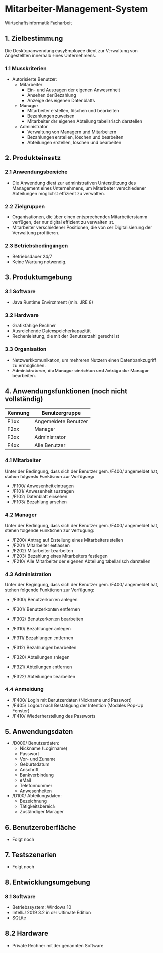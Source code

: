 # Mitarbeiter-Management-System

Wirtschaftsinformatik Facharbeit

## 1. Zielbestimmung
Die Desktopanwendung easyEmployee dient zur Verwaltung von Angestellten innerhalb eines Unternehmens.

### 1.1 Musskriterien
- Autorisierte Benutzer:
  - Mitarbeiter
    - Ein- und Austragen der eigenen Anwesenheit
    - Ansehen der Bezahlung
    - Anzeige des eigenen Datenblatts
  - Manager
    - Mitarbeiter erstellen, löschen und bearbeiten
    - Bezahlungen zuweisen
    - Mitarbeiter der eigenen Abteilung tabellarisch darstellen
  - Administrator
    - Verwaltung von Managern und Mitarbeitern
    - Bezahlungen erstellen, löschen und bearbeiten
    - Abteilungen erstellen, löschen und bearbeiten
    
## 2. Produkteinsatz

### 2.1 Anwendungsbereiche
- Die Anwendung dient zur administrativen Unterstützung des Management eines Unternehmens, um Mitarbeiter verschiedener Abteilungen möglichst effizient zu verwalten.

### 2.2 Zielgruppen
- Organisationen, die über einen entsprechenden Mitarbeiterstamm verfügen, der nur digital effizient zu verwalten ist.
- Mitarbeiter verschiedener Positionen, die von der Digitalisierung der Verwaltung profitieren.

### 2.3 Betriebsbedingungen
- Betriebsdauer 24/7
- Keine Wartung notwendig.

## 3. Produktumgebung

### 3.1 Software
- Java Runtime Environment (min. JRE 8)

### 3.2 Hardware
- Grafikfähige Rechner
- Ausreichende Datenspeicherkapazität
- Rechenleistung, die mit der Benutzerzahl gerecht ist

### 3.3 Organisation
- Netzwerkkomunikation, um mehreren Nutzern einen Datenbankzugriff zu ermöglichen.
- Administratoren, die Manager einrichten und Anträge der Manager bearbeiten.

## 4. Anwendungsfunktionen (noch nicht vollständig)
| Kennung | Benutzergruppe       |
|---------|----------------------|
| F1xx    | Angemeldete Benutzer |
| F2xx    | Manager              |
| F3xx    | Administrator        |
| F4xx    | Alle Benutzer        |

### 4.1 Mitarbeiter
Unter der Bedingung, dass sich der Benutzer gem. /F400/ angemeldet hat, stehen folgende Funktionen zur Verfügung:
- /F100/ Anwesenheit eintragen
- /F101/ Anwesenheit austragen
- /F102/ Datenblatt einsehen
- /F103/ Bezahlung ansehen

### 4.2 Manager
Unter der Bedingung, dass sich der Benutzer gem. /F400/ angemeldet hat, stehen folgende Funktionen zur Verfügung:
- /F200/ Antrag auf Erstellung eines Mitarbeiters stellen
- /F201/ Mitarbeiter entlassen
- /F202/ Mitarbeiter bearbeiten
- /F203/ Bezahlung eines Mitarbeiters festlegen
- /F210/ Alle Mitarbeiter der eigenen Abteilung tabellarisch darstellen

### 4.3 Administration
Unter der Begingung, dass sich der Benutzer gem. /F400/ angemeldet hat, stehen folgende Funktionen zur Verfügung:
- /F300/ Benutzerkonten anlegen
- /F301/ Benutzerkonten entfernen
- /F302/ Benutzerkonten bearbeiten

- /F310/ Bezahlungen anlegen
- /F311/ Bezahlungen entfernen
- /F312/ Bezahlungen bearbeiten

- /F320/ Abteilungen anlegen
- /F321/ Abteilungen entfernen
- /F322/ Abteilungen bearbeiten

### 4.4 Anmeldung
- /F400/ Login mit Benutzerdaten (Nickname und Passwort)
- /F405/ Logout nach Bestätigung der Intention (Modales Pop-Up Fenster)
- /F410/ Wiederherstellung des Passworts

## 5. Anwendungsdaten
- /D000/ Benutzerdaten:
  - Nickname (Loginname)
  - Passwort
  - Vor- und Zuname
  - Geburtsdatum
  - Anschrift
  - Bankverbindung
  - eMail
  - Telefonnummer
  - Anwesenheiten
- /D100/ Abteilungsdaten:
  - Bezeichnung
  - Tätigkeitsbereich
  - Zuständiger Manager

## 6. Benutzeroberfläche
- Folgt noch

## 7. Testszenarien
- Folgt noch

## 8. Entwicklungsumgebung

### 8.1 Software
- Betriebssystem: Windows 10
- IntelliJ 2019 3.2 in der Ultimate Edition
- SQLite 

## 8.2 Hardware
- Private Rechner mit der genannten Software
